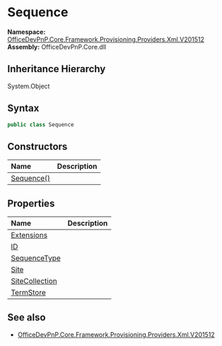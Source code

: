 # Sequence
  

**Namespace:** [OfficeDevPnP.Core.Framework.Provisioning.Providers.Xml.V201512](OfficeDevPnP.Core.Framework.Provisioning.Providers.Xml.V201512.md)  
**Assembly:** OfficeDevPnP.Core.dll  
## Inheritance Hierarchy
System.Object  

## Syntax
```C#
public class Sequence
```
## Constructors
|**Name**|**Description**|
|:-----|:-----|
| [Sequence()](OfficeDevPnP.Core.Framework.Provisioning.Providers.Xml.V201512.Sequence.ctor1.md) | 
## Properties
|**Name**|**Description**|
|:-----|:-----|
| [Extensions](OfficeDevPnP.Core.Framework.Provisioning.Providers.Xml.V201512.Sequence.Extensions.md) | 
| [ID](OfficeDevPnP.Core.Framework.Provisioning.Providers.Xml.V201512.Sequence.ID.md) | 
| [SequenceType](OfficeDevPnP.Core.Framework.Provisioning.Providers.Xml.V201512.Sequence.SequenceType.md) | 
| [Site](OfficeDevPnP.Core.Framework.Provisioning.Providers.Xml.V201512.Sequence.Site.md) | 
| [SiteCollection](OfficeDevPnP.Core.Framework.Provisioning.Providers.Xml.V201512.Sequence.SiteCollection.md) | 
| [TermStore](OfficeDevPnP.Core.Framework.Provisioning.Providers.Xml.V201512.Sequence.TermStore.md) | 
## See also
- [OfficeDevPnP.Core.Framework.Provisioning.Providers.Xml.V201512](OfficeDevPnP.Core.Framework.Provisioning.Providers.Xml.V201512.md)
